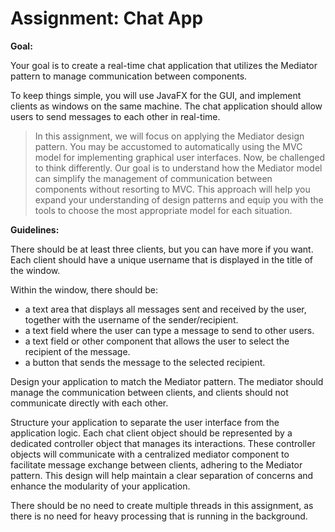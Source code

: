 # Assignment: Chat App

**Goal:**

Your goal is to create a real-time chat application that utilizes the Mediator pattern to manage communication between components.

To keep things simple, you will use JavaFX for the GUI, and implement clients as windows on the same machine. The chat application should allow users to send messages to each other in real-time.

>In this assignment, we will focus on applying the Mediator design pattern. You may be accustomed to automatically using the MVC model for implementing graphical user interfaces. Now, be challenged to think differently. Our goal is to understand how the Mediator model can simplify the management of communication between components without resorting to MVC. This approach will help you expand your understanding of design patterns and equip you with the tools to choose the most appropriate model for each situation.

**Guidelines:**

There should be at least three clients, but you can have more if you want. Each client should have a unique username that is displayed in the title of the window.

Within the window, there should be:
- a text area that displays all messages sent and received by the user, together with the username of the sender/recipient. 
- a text field where the user can type a message to send to other users.
- a text field or other component that allows the user to select the recipient of the message.
- a button that sends the message to the selected recipient.

Design your application to match the Mediator pattern. The mediator should manage the communication between clients, and clients should not communicate directly with each other.

Structure your application to separate the user interface from the application logic. Each chat client object should be represented by a dedicated controller object that manages its interactions. These controller objects will communicate with a centralized mediator component to facilitate message exchange between clients, adhering to the Mediator pattern. This design will help maintain a clear separation of concerns and enhance the modularity of your application.

There should be no need to create multiple threads in this assignment, as there is no need for heavy processing that is running in the background.